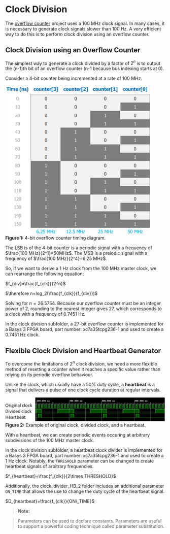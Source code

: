 # Clock Division

The [overflow counter](./overflow-counter.md) project uses a 100 MHz clock signal. In many cases, it is necessary to generate clock signals slower than 100 Hz. A very efficient way to do this is to perform clock division using an overflow counter.

## Clock Division using an Overflow Counter

The simplest way to generate a clock divided by a factor of $2^n$ is to output the (n-1)th  bit of an overflow counter (n-1 because bus indexing starts at 0).

Consider a 4-bit counter being incremented at a rate of 100 MHz.

![Clock division using a 4-bit overflow counter](data/clock-division-overflow-counter.png)
**Figure 1:** 4-bit overflow counter timing diagram.

The LSB is of the 4-bit counter is a periodic signal with a frequency of $\frac{100 MHz}{2^1}=50MHz$. The MSB is a preiodic signal with a frequency of $\frac{100 MHz}{2^4}=6.25 MHz$.

So, if we want to derive a 1 Hz clock from the 100 MHz master clock, we can rearrange the following equation:

$f_{div}=\frac{f_{clk}}{2^n}$

$\therefore n=log_2(\frac{f_{clk}}{f_{div}})$

Solving for $n=26.5754$. Because our overflow counter must be an integer power of 2, rounding to the nearest integer gives 27, which corresponds to a clock with a frequency of 0.7451 Hz.

In the clock division subfolder, a 27-bit overflow counter is implemented for a Basys 3 FPGA board, part number: xc7a35tcpg236-1 and used to create a 0.7451 Hz clock.

## Flexible Clock Division and Heartbeat Generator

To overcome the limitations of $2^n$ clock division, we need a more flexible method of resetting a counter when it reaches a specific value rather than relying on its periodic overflow behaviour.

Unlike the clock, which usually have a 50% duty cycle, a **heartbeat** is a signal that delivers a pulse of one clock cycle duration at regular intervals.

![Clock comparisons](data/heartbeat.png)
**Figure 2:** Example of original clock, divided clock, and a heartbeat.

With a heartbeat, we can create periodic events occuring at arbitrary subdivisions of the 100 MHz master clock.

In the clock division subfolder, a heartbeat clock divider is implemented for a Basys 3 FPGA board, part number: xc7a35tcpg236-1 and used to create a 1 Hz clock. Notably, the ``THRESHOLD`` parameter can be changed to create heartbeat signals of arbitrary frequencies.

$f_{heartbeat}=\frac{f_{clk}}{2\times THRESHOLD}$

Additionally, the clock_divider_HB_2 folder includes an additional parameter ``ON_TIME`` that allows the use to change the duty cycle of the heartbeat signal.

$D_{heartbeat}=\frac{f_{clk}}{ON\_TIME}$

> **Note:**

> Parameters can be used to declare constants. Parameters are useful to support a powerful coding technique called parameter substitution.
